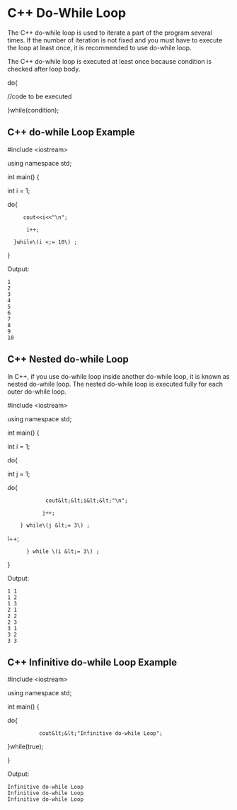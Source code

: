 # C++ Do-While Loop

The C++ do-while loop is used to iterate a part of the program several times. If the number of iteration is not fixed and you must have to execute the loop at least once, it is recommended to use do-while loop.

The C++ do-while loop is executed at least once because condition is checked after loop body.

do{

//code to be executed

}while\(condition\);

## C++ do-while Loop Example

\#include &lt;iostream&gt;

using  namespace std;

int main\(\) {

int i = 1;

do{

```
     cout<<i<<"\n";    

      i++;    

  }while\(i <;= 10\) ;    
```

}

Output:

```
1
2
3
4
5
6
7
8
9
10
```

## C++ Nested do-while Loop

In C++, if you use do-while loop inside another do-while loop, it is known as nested do-while loop. The nested do-while loop is executed fully for each outer do-while loop.

\#include &lt;iostream&gt;

using namespace std;

int main\(\) {

int i = 1;

do{

int  j = 1;

do{

```
            cout&lt;&lt;i&lt;&lt;"\n";        

           j++;    

    } while\(j &lt;= 3\) ;     
```

i++;

```
      } while \(i &lt;= 3\) ;     
```

}

Output:

```
1 1
1 2
1 3
2 1
2 2 
2 3
3 1
3 2
3 3
```

## C++ Infinitive do-while Loop Example

\#include &lt;iostream&gt;

using namespace std;

int main\(\) {

do{

```
          cout&lt;&lt;"Infinitive do-while Loop";    
```

}while\(true\);

}

Output:

```
Infinitive do-while Loop 
Infinitive do-while Loop
Infinitive do-while Loop
```



